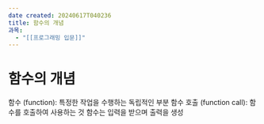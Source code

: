 ```yaml
---
date created: 20240617T040236
title: 함수의 개념
과목:
  - "[[프로그래밍 입문]]"
---
```


# 함수의 개념

함수 (function): 특정한 작업을 수행하는 독립적인 부분
함수 호출 (function call): 함수를 호출하여 사용하는 것
함수는 입력을 받으며 출력을 생성
